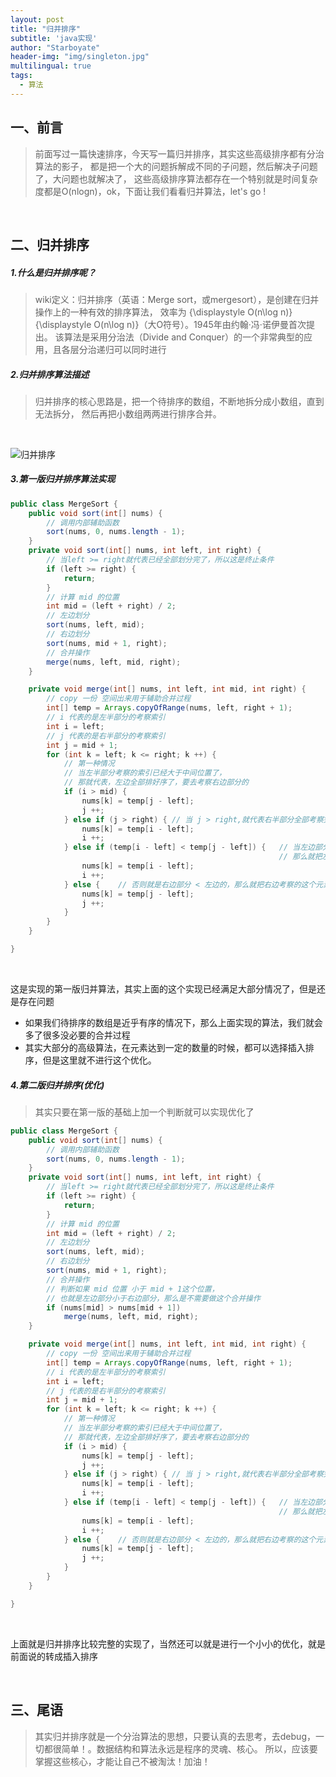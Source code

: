 ```yaml
---
layout: post
title: "归并排序"
subtitle: 'java实现'
author: "Starboyate"
header-img: "img/singleton.jpg"
multilingual: true
tags:
  - 算法
---
```


## 一、前言

> 前面写过一篇快速排序，今天写一篇归并排序，其实这些高级排序都有分治算法的影子，
都是把一个大的问题拆解成不同的子问题，然后解决子问题了，大问题也就解决了，
这些高级排序算法都存在一个特别就是时间复杂度都是O(nlogn)，ok，下面让我们看看归并算法，let's go !

<br/>

## 二、归并排序
##### 1.什么是归并排序呢？
> wiki定义：归并排序（英语：Merge sort，或mergesort），是创建在归并操作上的一种有效的排序算法，
效率为 {\displaystyle O(n\log n)} {\displaystyle O(n\log n)}（大O符号）。1945年由约翰·冯·诺伊曼首次提出。
该算法是采用分治法（Divide and Conquer）的一个非常典型的应用，且各层分治递归可以同时进行

##### 2.归并排序算法描述
> 归并排序的核心思路是，把一个待排序的数组，不断地拆分成小数组，直到无法拆分，
然后再把小数组两两进行排序合并。


<br/>

![归并排序](https://user-gold-cdn.xitu.io/2018/11/21/16733b1a9c74ce50?imageslim)

##### 3.第一版归并排序算法实现
```java
public class MergeSort {
    public void sort(int[] nums) {
        // 调用内部辅助函数
        sort(nums, 0, nums.length - 1);
    }
    private void sort(int[] nums, int left, int right) {
        // 当left >= right就代表已经全部划分完了，所以这是终止条件
        if (left >= right) {
            return;
        }
        // 计算 mid 的位置
        int mid = (left + right) / 2;
        // 左边划分
        sort(nums, left, mid);
        // 右边划分
        sort(nums, mid + 1, right);
        // 合并操作
        merge(nums, left, mid, right);
    }

    private void merge(int[] nums, int left, int mid, int right) {
        // copy 一份 空间出来用于辅助合并过程
        int[] temp = Arrays.copyOfRange(nums, left, right + 1);
        // i 代表的是左半部分的考察索引
        int i = left;
        // j 代表的是右半部分的考察索引
        int j = mid + 1;
        for (int k = left; k <= right; k ++) {
            // 第一种情况
            // 当左半部分考察的索引已经大于中间位置了，
            // 那就代表，左边全部排好序了，要去考察右边部分的
            if (i > mid) {
                nums[k] = temp[j - left];
                j ++;
            } else if (j > right) { // 当 j > right,就代表右半部分全部考察完了，要考察左边部分了
                nums[k] = temp[i - left];
                i ++;
            } else if (temp[i - left] < temp[j - left]) {   // 当左边部分 < 右边部分，
                                                            // 那么就把左边考察的这个元素放回数组，然后维护左边部分的索引
                nums[k] = temp[i - left];
                i ++;
            } else {    // 否则就是右边部分 < 左边的，那么就把右边考察的这个元素放回数组，然后维护右边部分的索引
                nums[k] = temp[j - left];
                j ++;
            }
        }
    }

}

```

<br/>

这是实现的第一版归并算法，其实上面的这个实现已经满足大部分情况了，但是还是存在问题
- 如果我们待排序的数组是近乎有序的情况下，那么上面实现的算法，我们就会多了很多没必要的合并过程
- 其实大部分的高级算法，在元素达到一定的数量的时候，都可以选择插入排序，但是这里就不进行这个优化。



##### 4.第二版归并排序(优化)
> 其实只要在第一版的基础上加一个判断就可以实现优化了
```java
public class MergeSort {
    public void sort(int[] nums) {
        // 调用内部辅助函数
        sort(nums, 0, nums.length - 1);
    }
    private void sort(int[] nums, int left, int right) {
        // 当left >= right就代表已经全部划分完了，所以这是终止条件
        if (left >= right) {
            return;
        }
        // 计算 mid 的位置
        int mid = (left + right) / 2;
        // 左边划分
        sort(nums, left, mid);
        // 右边划分
        sort(nums, mid + 1, right);
        // 合并操作
        // 判断如果 mid 位置 小于 mid + 1这个位置，
        // 也就是左边部分小于右边部分，那么是不需要做这个合并操作
        if (nums[mid] > nums[mid + 1])
            merge(nums, left, mid, right);
    }

    private void merge(int[] nums, int left, int mid, int right) {
        // copy 一份 空间出来用于辅助合并过程
        int[] temp = Arrays.copyOfRange(nums, left, right + 1);
        // i 代表的是左半部分的考察索引
        int i = left;
        // j 代表的是右半部分的考察索引
        int j = mid + 1;
        for (int k = left; k <= right; k ++) {
            // 第一种情况
            // 当左半部分考察的索引已经大于中间位置了，
            // 那就代表，左边全部排好序了，要去考察右边部分的
            if (i > mid) {
                nums[k] = temp[j - left];
                j ++;
            } else if (j > right) { // 当 j > right,就代表右半部分全部考察完了，要考察左边部分了
                nums[k] = temp[i - left];
                i ++;
            } else if (temp[i - left] < temp[j - left]) {   // 当左边部分 < 右边部分，
                                                            // 那么就把左边考察的这个元素放回数组，然后维护左边部分的索引
                nums[k] = temp[i - left];
                i ++;
            } else {    // 否则就是右边部分 < 左边的，那么就把右边考察的这个元素放回数组，然后维护右边部分的索引
                nums[k] = temp[j - left];
                j ++;
            }
        }
    }

}
```

<br/>

上面就是归并排序比较完整的实现了，当然还可以就是进行一个小小的优化，就是前面说的转成插入排序

<br/>


## 三、尾语

> 其实归并排序就是一个分治算法的思想，只要认真的去思考，去debug，一切都很简单！。数据结构和算法永远是程序的灵魂、核心。
所以，应该要掌握这些核心，才能让自己不被淘汰！加油！
